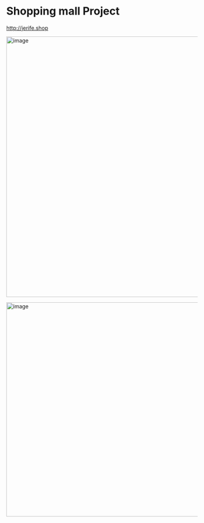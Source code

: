 # Shopping mall Project

http://jerife.shop

<img width="687" alt="image" src="https://user-images.githubusercontent.com/68190553/132936713-c35a13ef-b951-4bab-a0fb-1611976b4485.png">   <br/>

<img width="565" alt="image" src="https://user-images.githubusercontent.com/68190553/132936727-f341161d-d7e8-4c28-bc68-5e6a1ec10976.png">
